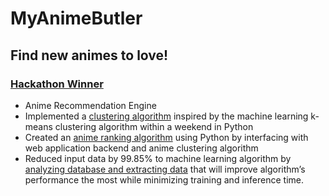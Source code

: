 # MyAnimeButler
## Find new animes to love!
### [Hackathon Winner](https://devpost.com/software/myanimebutler?ref_content=my-projects-tab&ref_feature=my_projects)
- Anime Recommendation Engine
- Implemented a [clustering algorithm](https://github.com/arjun-krishna1/MyAnimeButler/blob/main/cluster.py) inspired by the machine learning k-means clustering algorithm within a weekend in Python
- Created an [anime ranking algorithm](https://github.com/arjun-krishna1/MyAnimeButler/blob/main/cluster.py) using Python by interfacing with web application backend and anime clustering algorithm
- Reduced input data by 99.85% to machine learning algorithm by [analyzing database and extracting data](https://github.com/arjun-krishna1/MyAnimeButler/blob/main/data-cleaning-prep.ipynb) that will improve algorithm’s performance the most while minimizing training and inference time.

